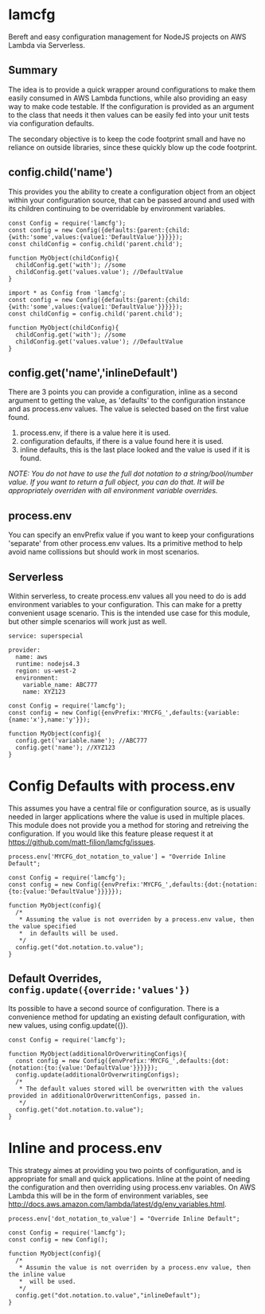 # lamcfg
Bereft and easy configuration management for NodeJS projects on AWS Lambda via Serverless.

## Summary
The idea is to provide a quick wrapper around configurations to make them easily consumed in AWS Lambda functions, while also providing an easy way to make code testable. If the configuration is provided as an argument to the class that needs it then values can be easily fed into your unit tests via configuration defaults.

The secondary objective is to keep the code footprint small and have no reliance on outside libraries, since these quickly blow up the code footprint.

## config.child('name')
This provides you the ability to create a configuration object from an object within your configuration source, that can be passed around and used with its children continuing to be overridable by environment variables.

```|JavaSript
const Config = require('lamcfg');
const config = new Config({defaults:{parent:{child:{with:'some',values:{value1:'DefaultValue'}}}}});
const childConfig = config.child('parent.child');

function MyObject(childConfig){
  childConfig.get('with'); //some
  childConfig.get('values.value'); //DefaultValue
}

```

```|TypeScript
import * as Config from 'lamcfg';
const config = new Config({defaults:{parent:{child:{with:'some',values:{value1:'DefaultValue'}}}}});
const childConfig = config.child('parent.child');

function MyObject(childConfig){
  childConfig.get('with'); //some
  childConfig.get('values.value'); //DefaultValue
}

```



## config.get('name','inlineDefault')
There are 3 points you can provide a configuration, inline as a second argument to getting the value, as 'defaults' to the configuration instance and as process.env values. The value is selected based on the first value found.
1. process.env, if there is a value here it is used.
2. configuration defaults, if there is a value found here it is used.
3. inline defaults, this is the last place looked and the value is used if it is found.

_NOTE: You do not have to use the full dot notation to a string/bool/number value. If you want to return a full object, you can do that. It will be appropriately overriden with all environment variable overrides._

## process.env
You can specify an envPrefix value if you want to keep your configurations 'separate' from other process.env values. Its a primitive method to help avoid name collissions but should work in most scenarios.

## Serverless
Within serverless, to create process.env values all you need to do is add environment variables to your configuration. This can make for a pretty convenient usage scenario. This is the intended use case for this module, but other simple scenarios will work just as well.
```|yml
service: superspecial

provider:
  name: aws
  runtime: nodejs4.3
  region: us-west-2
  environment:
    variable_name: ABC777
    name: XYZ123
```
```|JavaScript
const Config = require('lamcfg');
const config = new Config({envPrefix:'MYCFG_',defaults:{variable:{name:'x'},name:'y'}});

function MyObject(config){
  config.get('variable.name'); //ABC777
  config.get('name'); //XYZ123
}
```

# Config Defaults with process.env
This assumes you have a central file or configuration source, as is usually needed in larger applications where the value is used in multiple places. This module does not provide you a method for storing and retreiving the configuration. If you would like this feature please request it at https://github.com/matt-filion/lamcfg/issues. 
```|JavaScript
process.env['MYCFG_dot_notation_to_value'] = "Override Inline Default";

const Config = require('lamcfg');
const config = new Config({envPrefix:'MYCFG_',defaults:{dot:{notation:{to:{value:'DefaultValue'}}}}});

function MyObject(config){
  /*
   * Assuming the value is not overriden by a process.env value, then the value specified
   *  in defaults will be used.
   */
  config.get("dot.notation.to.value");
}
```

## Default Overrides, ```config.update({override:'values'})```
Its possible to have a second source of configuration. There is a convenience method for updating an existing default configuration, with new values, using config.update({}).
```|JavaScript
const Config = require('lamcfg');

function MyObject(additionalOrOverwritingConfigs){
  const config = new Config({envPrefix:'MYCFG_',defaults:{dot:{notation:{to:{value:'DefaultValue'}}}}});
  config.update(additionalOrOverwritingConfigs);
  /*
   * The default values stored will be overwritten with the values provided in additionalOrOverwrittenConfigs, passed in.
   */
  config.get("dot.notation.to.value");
}

```

# Inline and process.env
This strategy aimes at providing you two points of configuration, and is appropriate for small and quick applications. Inline at the point of needing the configuration and then overriding using process.env variables. On AWS Lambda this will be in the form of environment variables, see http://docs.aws.amazon.com/lambda/latest/dg/env_variables.html.

```|JavaScript
process.env['dot_notation_to_value'] = "Override Inline Default";

const Config = require('lamcfg');
const config = new Config();

function MyObject(config){
  /*
   * Assumin the value is not overriden by a process.env value, then the inline value
   *  will be used.
   */
  config.get("dot.notation.to.value","inlineDefault");
}

```
